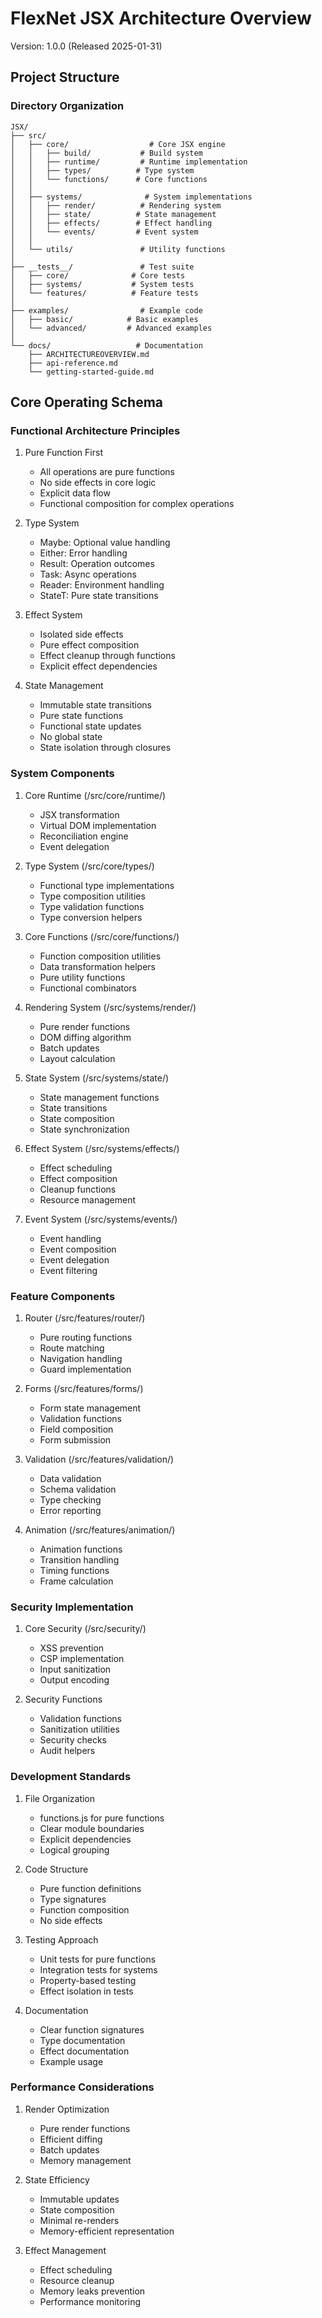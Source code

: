 # FlexNet JSX Architecture Overview

Version: 1.0.0 (Released 2025-01-31)

## Project Structure

### Directory Organization
```
JSX/
├── src/
│   ├── core/                  # Core JSX engine
│   │   ├── build/           # Build system
│   │   ├── runtime/         # Runtime implementation
│   │   ├── types/          # Type system
│   │   └── functions/      # Core functions
│   │
│   ├── systems/              # System implementations
│   │   ├── render/          # Rendering system
│   │   ├── state/          # State management
│   │   ├── effects/        # Effect handling
│   │   └── events/         # Event system
│   │
│   └── utils/               # Utility functions
│
├── __tests__/               # Test suite
│   ├── core/              # Core tests
│   ├── systems/           # System tests
│   └── features/          # Feature tests
│
├── examples/                # Example code
│   ├── basic/            # Basic examples
│   └── advanced/         # Advanced examples
│
└── docs/                   # Documentation
    ├── ARCHITECTUREOVERVIEW.md
    ├── api-reference.md
    └── getting-started-guide.md
```

## Core Operating Schema

### Functional Architecture Principles

1. Pure Function First
   - All operations are pure functions
   - No side effects in core logic
   - Explicit data flow
   - Functional composition for complex operations

2. Type System
   - Maybe: Optional value handling
   - Either: Error handling
   - Result: Operation outcomes
   - Task: Async operations
   - Reader: Environment handling
   - StateT: Pure state transitions

3. Effect System
   - Isolated side effects
   - Pure effect composition
   - Effect cleanup through functions
   - Explicit effect dependencies

4. State Management
   - Immutable state transitions
   - Pure state functions
   - Functional state updates
   - No global state
   - State isolation through closures

### System Components

1. Core Runtime (/src/core/runtime/)
   - JSX transformation
   - Virtual DOM implementation
   - Reconciliation engine
   - Event delegation

2. Type System (/src/core/types/)
   - Functional type implementations
   - Type composition utilities
   - Type validation functions
   - Type conversion helpers

3. Core Functions (/src/core/functions/)
   - Function composition utilities
   - Data transformation helpers
   - Pure utility functions
   - Functional combinators

4. Rendering System (/src/systems/render/)
   - Pure render functions
   - DOM diffing algorithm
   - Batch updates
   - Layout calculation

5. State System (/src/systems/state/)
   - State management functions
   - State transitions
   - State composition
   - State synchronization

6. Effect System (/src/systems/effects/)
   - Effect scheduling
   - Effect composition
   - Cleanup functions
   - Resource management

7. Event System (/src/systems/events/)
   - Event handling
   - Event composition
   - Event delegation
   - Event filtering

### Feature Components

1. Router (/src/features/router/)
   - Pure routing functions
   - Route matching
   - Navigation handling
   - Guard implementation

2. Forms (/src/features/forms/)
   - Form state management
   - Validation functions
   - Field composition
   - Form submission

3. Validation (/src/features/validation/)
   - Data validation
   - Schema validation
   - Type checking
   - Error reporting

4. Animation (/src/features/animation/)
   - Animation functions
   - Transition handling
   - Timing functions
   - Frame calculation

### Security Implementation

1. Core Security (/src/security/)
   - XSS prevention
   - CSP implementation
   - Input sanitization
   - Output encoding

2. Security Functions
   - Validation functions
   - Sanitization utilities
   - Security checks
   - Audit helpers

### Development Standards

1. File Organization
   - functions.js for pure functions
   - Clear module boundaries
   - Explicit dependencies
   - Logical grouping

2. Code Structure
   - Pure function definitions
   - Type signatures
   - Function composition
   - No side effects

3. Testing Approach
   - Unit tests for pure functions
   - Integration tests for systems
   - Property-based testing
   - Effect isolation in tests

4. Documentation
   - Clear function signatures
   - Type documentation
   - Effect documentation
   - Example usage

### Performance Considerations

1. Render Optimization
   - Pure render functions
   - Efficient diffing
   - Batch updates
   - Memory management

2. State Efficiency
   - Immutable updates
   - State composition
   - Minimal re-renders
   - Memory-efficient representation

3. Effect Management
   - Effect scheduling
   - Resource cleanup
   - Memory leaks prevention
   - Performance monitoring